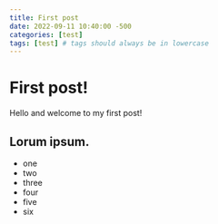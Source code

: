 ```yaml
---
title: First post
date: 2022-09-11 10:40:00 -500
categories: [test]
tags: [test] # tags should always be in lowercase
---
```


# First post!  

Hello and welcome to my first post!

## Lorum ipsum.

* one
* two
* three
* four
* five
* six
